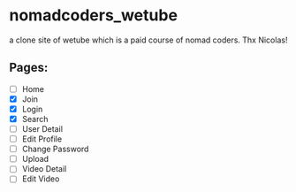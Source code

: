 # nomadcoders_wetube
a clone site of wetube which is a paid course of nomad coders. Thx Nicolas!

## Pages:
- [ ] Home
- [x] Join
- [x] Login
- [x] Search
- [ ] User Detail
- [ ] Edit Profile
- [ ] Change Password
- [ ] Upload
- [ ] Video Detail
- [ ] Edit Video